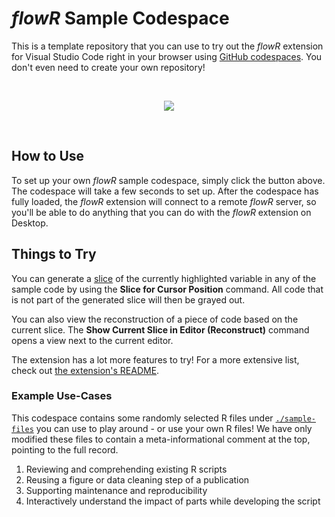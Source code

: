 # *flowR* Sample Codespace

This is a template repository that you can use to try out the *flowR* extension for Visual Studio Code right in your browser using [GitHub codespaces](https://github.com/features/codespaces). You don't even need to create your own repository!

<div align = center>
<br>

[![](https://img.shields.io/badge/Create_a_flowR_Codespace-a32638?style=flat&logo=github)](https://github.com/codespaces/new?template_repository=flowr-analysis/vscode-flowr-sample)

<br>
</div>

## How to Use

To set up your own *flowR* sample codespace, simply click the button above. The codespace will take a few seconds to set up. After the codespace has fully loaded, the *flowR* extension will connect to a remote *flowR* server, so you'll be able to do anything that you can do with the *flowR* extension on Desktop.

## Things to Try

You can generate a [slice](https://github.com/flowr-analysis/flowr/wiki/Terminology#program-slice) of the currently highlighted variable in any of the sample code by using the **Slice for Cursor Position** command. All code that is not part of the generated slice will then be grayed out.

You can also view the reconstruction of a piece of code based on the current slice. The **Show Current Slice in Editor (Reconstruct)** command opens a view next to the current editor.

The extension has a lot more features to try! For a more extensive list, check out [the extension's README](https://github.com/flowr-analysis/vscode-flowr?tab=readme-ov-file#use).

### Example Use-Cases

This codespace contains some randomly selected R files under [`./sample-files`](./sample-files/) you can use to play around - or use your own R files!
We have only modified these files to contain a meta-informational comment at the top, pointing to the full record.

1. Reviewing and comprehending existing R scripts
2. Reusing a figure or data cleaning step of a publication
3. Supporting maintenance and reproducibility
4. Interactively understand the impact of parts while developing the script
